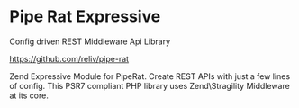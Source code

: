 Pipe Rat Expressive
===================

Config driven REST Middleware Api Library

https://github.com/reliv/pipe-rat

Zend Expressive Module for PipeRat. Create REST APIs with just a few lines of config. This PSR7 compliant PHP library uses Zend\\Stragility Middleware at its core.
